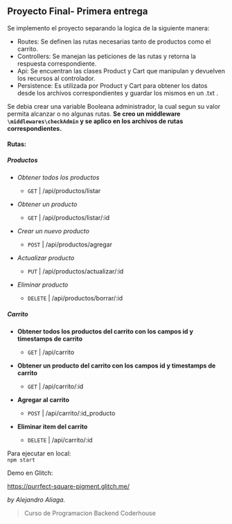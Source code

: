 ## Proyecto Final- Primera entrega

Se implemento el proyecto separando la logica de la siguiente manera:
* Routes:  Se definen las rutas necesarias tanto de productos como el carrito.
* Controllers: Se manejan las peticiones de las rutas y retorna la respuesta correspondiente.
* Api: Se encuentran las clases Product y Cart que manipulan y devuelven los recursos al controlador. 
* Persistence: Es utilizada por Product y Cart para obtener los datos desde los archivos correspondientes y guardar los mismos en un .txt .

Se debia crear una variable Booleana administrador, la cual segun su valor permita alcanzar o no algunas rutas. **Se creo un middleware `\middlewares\checkAdmin` y se aplico en los archivos de rutas correspondientes.**



#### Rutas: 

 ##### Productos

 * *Obtener todos los productos*
    * `GET` | /api/productos/listar
  
 * *Obtener un producto*
    * `GET` |  /api/productos/listar/:id 
 
 * *Crear un nuevo producto*
    * `POST` |  /api/productos/agregar
 
 * *Actualizar  producto*
    * `PUT` |  /api/productos/actualizar/:id
 
 * *Eliminar producto*
    * `DELETE` |  /api/productos/borrar/:id
 
 ##### Carrito

* **Obtener todos los productos del carrito con los campos id y timestamps de carrito**
    * `GET` | /api/carrito
  
 * **Obtener un producto del carrito con los campos id y timestamps de carrito**
    * `GET` |  /api/carrito/:id 
 
 * **Agregar al carrito**
    * `POST` |  /api/carrito/:id_producto
 
 * **Eliminar item del carrito**
    * `DELETE` |  /api/carrito/:id

Para ejecutar en local:   
`npm start`

Demo en Glitch: 

https://purrfect-square-pigment.glitch.me/ 


*by Alejandro Aliaga.*

>Curso de Programacion Backend Coderhouse
